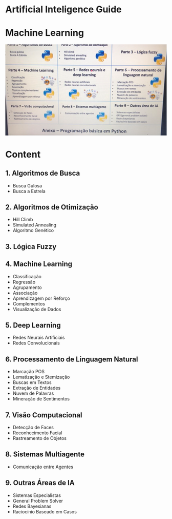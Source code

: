 # Artificial Inteligence Guide




# Machine Learning
![title](assets/AI-Guide.png)



# Content

## 1. Algoritmos de Busca
  - Busca Gulosa
  - Busca a Estrela
## 2. Algoritmos de Otimização
  - Hill Climb
  - Simulated Annealing
  - Algoritmo Genético
## 3. Lógica Fuzzy
## 4. Machine Learning
  - Classificação
  - Regressão
  - Agrupamento
  - Associação
  - Aprendizagem por Reforço
  - Complementos
  - Visualização de Dados
## 5. Deep Learning
  - Redes Neurais Artificiais
  - Redes Convolucionais
## 6. Processamento de Linguagem Natural
  - Marcação POS
  - Lematização e Stemização
  - Buscas em Textos
  - Extração de Entidades
  - Nuvem de Palavras
  - Mineração de Sentimentos
## 7. Visão Computacional
  - Detecção de Faces
  - Reconhecimento Facial
  - Rastreamento de Objetos
## 8. Sistemas Multiagente
  - Comunicação entre Agentes
## 9. Outras Áreas de IA
  - Sistemas Especialistas
  - General Problem Solver
  - Redes Bayesianas
  - Raciocínio Baseado em Casos


